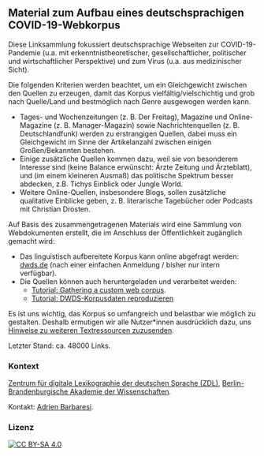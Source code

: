 Material zum Aufbau eines deutschsprachigen COVID-19-Webkorpus
--------------------------------------------------------------


Diese Linksammlung fokussiert deutschsprachige Webseiten zur COVID-19-Pandemie (u.a. mit erkenntnistheoretischer, gesellschaftlicher, politischer und wirtschaftlicher Perspektive) und zum Virus (u.a. aus medizinischer Sicht).


Die folgenden Kriterien werden beachtet, um ein Gleichgewicht zwischen den Quellen zu erzeugen, damit das Korpus vielfältig/vielschichtig und grob nach Quelle/Land und bestmöglich nach Genre ausgewogen werden kann.

- Tages- und Wochenzeitungen (z. B. Der Freitag), Magazine und Online-Magazine (z. B. Manager-Magazin) sowie Nachrichtenquellen (z. B. Deutschlandfunk) werden zu erstrangigen Quellen, dabei muss ein Gleichgewicht im Sinne der Artikelanzahl zwischen einigen Großen/Bekannten bestehen.
- Einige zusätzliche Quellen kommen dazu, weil sie von besonderem Interesse sind (keine Balance erwünscht: Ärzte Zeitung und Ärzteblatt), und (im einem kleineren Ausmaß) das politische Spektrum besser abdecken, z.B. Tichys Einblick oder Jungle World.
- Weitere Online-Quellen, insbesondere Blogs, sollen zusätzliche qualitative Einblicke geben, z. B. literarische Tagebücher oder Podcasts mit Christian Drosten.


Auf Basis des zusammengetragenen Materials wird eine Sammlung von Webdokumenten erstellt, die im Anschluss der Öffentlichkeit zugänglich gemacht wird:

- Das linguistisch aufbereitete Korpus kann online abgefragt werden: [dwds.de](https://www.dwds.de/d/k-web#corona) (nach einer einfachen Anmeldung / bisher nur intern verfügbar).
- Die Quellen können auch heruntergeladen und verarbeitet werden:
  - [Tutorial: Gathering a custom web corpus](https://trafilatura.readthedocs.io/en/latest/tutorial0.html).
  - [Tutorial: DWDS-Korpusdaten reproduzieren](https://trafilatura.readthedocs.io/en/latest/tutorial-dwds.html)

Es ist uns wichtig, das Korpus so umfangreich und belastbar wie möglich zu gestalten. Deshalb ermutigen wir alle Nutzer*innen ausdrücklich dazu, uns [Hinweise zu weiteren Textressourcen zuzusenden](contributing.md).

Letzter Stand: ca. 48000 Links.


### Kontext

[Zentrum für digitale Lexikographie der deutschen Sprache (ZDL)](https://www.zdl.org/), [Berlin-Brandenburgische Akademie der Wissenschaften](https://www.bbaw.de/).

Kontakt: [Adrien Barbaresi](https://www.bbaw.de/die-akademie/mitarbeiterinnen-mitarbeiter/barbaresi-adrien).



### Lizenz

[![CC BY-SA 4.0](https://mirrors.creativecommons.org/presskit/buttons/88x31/svg/by-sa.svg)](https://creativecommons.org/licenses/by-sa/4.0/deed.d)

